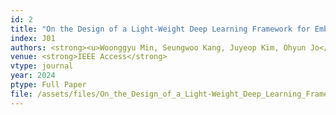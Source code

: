 ```yaml
---
id: 2
title: "On the Design of a Light-Weight Deep Learning Framework for Embedding in 5G Software Modem"
index: J01
authors: <strong><u>Woonggyu Min, Seungwoo Kang, Juyeop Kim, Ohyun Jo</u></strong>
venue: <strong>IEEE Access</strong>
vtype: journal
year: 2024
ptype: Full Paper
file: /assets/files/On_the_Design_of_a_Light-Weight_Deep_Learning_Framework_for_Embedding_in_5G_Software_Modem.pdf
---
```

